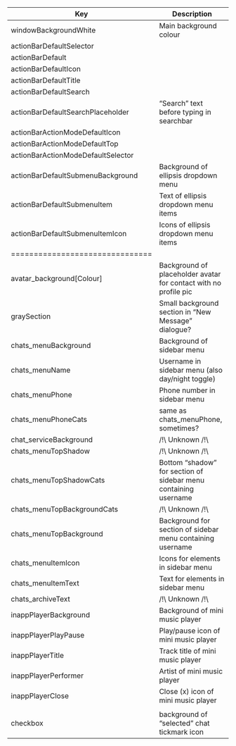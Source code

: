 

| Key                                | Description                                                  |
| ---------------------------------- | ------------------------------------------------------------ |
| windowBackgroundWhite              | Main background colour                                       |
| actionBarDefaultSelector           |                                                              |
| actionBarDefault                   |                                                              |
| actionBarDefaultIcon               |                                                              |
| actionBarDefaultTitle              |                                                              |
| actionBarDefaultSearch             |                                                              |
| actionBarDefaultSearchPlaceholder  | “Search” text before typing in searchbar                     |
| actionBarActionModeDefaultIcon     |                                                              |
| actionBarActionModeDefaultTop      |                                                              |
| actionBarActionModeDefaultSelector |                                                              |
| actionBarDefaultSubmenuBackground  | Background of ellipsis dropdown menu                         |
| actionBarDefaultSubmenuItem        | Text of ellipsis dropdown menu items                         |
| actionBarDefaultSubmenuItemIcon    | Icons of ellipsis dropdown menu items                        |
| ===============================    |                                                              |
| avatar_background[Colour]          | Background of placeholder avatar for contact with no profile pic |
| graySection                        | Small background section in “New Message” dialogue?          |
| chats_menuBackground               | Background of sidebar menu                                   |
| chats_menuName                     | Username in sidebar menu (also day/night toggle)             |
| chats_menuPhone                    | Phone number in sidebar menu                                 |
| chats_menuPhoneCats                | same as chats_menuPhone, sometimes?                          |
| chat_serviceBackground             | /!\ Unknown /!\                                              |
| chats_menuTopShadow                | /!\ Unknown /!\                                              |
| chats_menuTopShadowCats            | Bottom “shadow” for section of sidebar menu containing username |
| chats_menuTopBackgroundCats        | /!\ Unknown /!\                                              |
| chats_menuTopBackground            | Background for section of sidebar menu containing username   |
| chats_menuItemIcon                 | Icons for elements in sidebar menu                           |
| chats_menuItemText                 | Text for elements in sidebar menu                            |
| chats_archiveText                  | /!\ Unknown /!\                                              |
| inappPlayerBackground              | Background of mini music player                              |
| inappPlayerPlayPause               | Play/pause icon of mini music player                         |
| inappPlayerTitle                   | Track title of mini music player                             |
| inappPlayerPerformer               | Artist of mini music player                                  |
| inappPlayerClose                   | Close (x) icon of mini music player                          |
|                                    |                                                              |
| checkbox                           | background of “selected” chat tickmark icon                  |